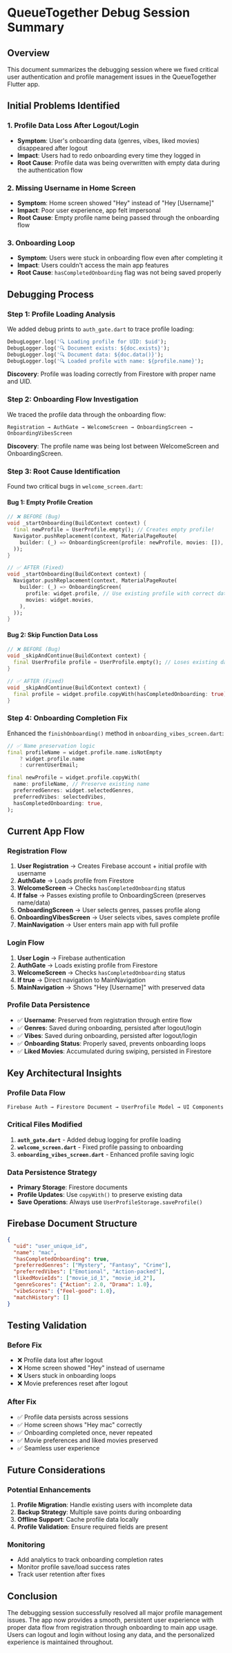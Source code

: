 # QueueTogether Debug Session Summary

## Overview
This document summarizes the debugging session where we fixed critical user authentication and profile management issues in the QueueTogether Flutter app.

## Initial Problems Identified

### 1. Profile Data Loss After Logout/Login
- **Symptom**: User's onboarding data (genres, vibes, liked movies) disappeared after logout
- **Impact**: Users had to redo onboarding every time they logged in
- **Root Cause**: Profile data was being overwritten with empty data during the authentication flow

### 2. Missing Username in Home Screen
- **Symptom**: Home screen showed "Hey" instead of "Hey [Username]"
- **Impact**: Poor user experience, app felt impersonal
- **Root Cause**: Empty profile name being passed through the onboarding flow

### 3. Onboarding Loop
- **Symptom**: Users were stuck in onboarding flow even after completing it
- **Impact**: Users couldn't access the main app features
- **Root Cause**: `hasCompletedOnboarding` flag was not being saved properly

## Debugging Process

### Step 1: Profile Loading Analysis
We added debug prints to `auth_gate.dart` to trace profile loading:
```dart
DebugLogger.log('🔍 Loading profile for UID: $uid');
DebugLogger.log('🔍 Document exists: ${doc.exists}');
DebugLogger.log('🔍 Document data: ${doc.data()}');
DebugLogger.log('🔍 Loaded profile with name: ${profile.name}');
```

**Discovery**: Profile was loading correctly from Firestore with proper name and UID.

### Step 2: Onboarding Flow Investigation
We traced the profile data through the onboarding flow:
```
Registration → AuthGate → WelcomeScreen → OnboardingScreen → OnboardingVibesScreen
```

**Discovery**: The profile name was being lost between WelcomeScreen and OnboardingScreen.

### Step 3: Root Cause Identification
Found two critical bugs in `welcome_screen.dart`:

#### Bug 1: Empty Profile Creation
```dart
// ❌ BEFORE (Bug)
void _startOnboarding(BuildContext context) {
  final newProfile = UserProfile.empty(); // Creates empty profile!
  Navigator.pushReplacement(context, MaterialPageRoute(
    builder: (_) => OnboardingScreen(profile: newProfile, movies: []),
  ));
}

// ✅ AFTER (Fixed)
void _startOnboarding(BuildContext context) {
  Navigator.pushReplacement(context, MaterialPageRoute(
    builder: (_) => OnboardingScreen(
      profile: widget.profile, // Use existing profile with correct data
      movies: widget.movies,
    ),
  ));
}
```

#### Bug 2: Skip Function Data Loss
```dart
// ❌ BEFORE (Bug)
void _skipAndContinue(BuildContext context) {
  final UserProfile profile = UserProfile.empty(); // Loses existing data
}

// ✅ AFTER (Fixed)
void _skipAndContinue(BuildContext context) {
  final profile = widget.profile.copyWith(hasCompletedOnboarding: true);
}
```

### Step 4: Onboarding Completion Fix
Enhanced the `finishOnboarding()` method in `onboarding_vibes_screen.dart`:

```dart
// ✅ Name preservation logic
final profileName = widget.profile.name.isNotEmpty 
    ? widget.profile.name 
    : currentUserEmail;

final newProfile = widget.profile.copyWith(
  name: profileName, // Preserve existing name
  preferredGenres: widget.selectedGenres,
  preferredVibes: selectedVibes,
  hasCompletedOnboarding: true,
);
```

## Current App Flow

### Registration Flow
1. **User Registration** → Creates Firebase account + initial profile with username
2. **AuthGate** → Loads profile from Firestore
3. **WelcomeScreen** → Checks `hasCompletedOnboarding` status
4. **If false** → Passes existing profile to OnboardingScreen (preserves name/data)
5. **OnboardingScreen** → User selects genres, passes profile along
6. **OnboardingVibesScreen** → User selects vibes, saves complete profile
7. **MainNavigation** → User enters main app with full profile

### Login Flow
1. **User Login** → Firebase authentication
2. **AuthGate** → Loads existing profile from Firestore
3. **WelcomeScreen** → Checks `hasCompletedOnboarding` status
4. **If true** → Direct navigation to MainNavigation
5. **MainNavigation** → Shows "Hey [Username]" with preserved data

### Profile Data Persistence
- ✅ **Username**: Preserved from registration through entire flow
- ✅ **Genres**: Saved during onboarding, persisted after logout/login
- ✅ **Vibes**: Saved during onboarding, persisted after logout/login
- ✅ **Onboarding Status**: Properly saved, prevents onboarding loops
- ✅ **Liked Movies**: Accumulated during swiping, persisted in Firestore

## Key Architectural Insights

### Profile Data Flow
```
Firebase Auth → Firestore Document → UserProfile Model → UI Components
```

### Critical Files Modified
1. **`auth_gate.dart`** - Added debug logging for profile loading
2. **`welcome_screen.dart`** - Fixed profile passing to onboarding
3. **`onboarding_vibes_screen.dart`** - Enhanced profile saving logic

### Data Persistence Strategy
- **Primary Storage**: Firestore documents
- **Profile Updates**: Use `copyWith()` to preserve existing data
- **Save Operations**: Always use `UserProfileStorage.saveProfile()`

## Firebase Document Structure
```json
{
  "uid": "user_unique_id",
  "name": "mac",
  "hasCompletedOnboarding": true,
  "preferredGenres": ["Mystery", "Fantasy", "Crime"],
  "preferredVibes": ["Emotional", "Action-packed"],
  "likedMovieIds": ["movie_id_1", "movie_id_2"],
  "genreScores": {"Action": 2.0, "Drama": 1.0},
  "vibeScores": {"Feel-good": 1.0},
  "matchHistory": []
}
```

## Testing Validation

### Before Fix
- ❌ Profile data lost after logout
- ❌ Home screen showed "Hey" instead of username
- ❌ Users stuck in onboarding loops
- ❌ Movie preferences reset after logout

### After Fix
- ✅ Profile data persists across sessions
- ✅ Home screen shows "Hey mac" correctly
- ✅ Onboarding completed once, never repeated
- ✅ Movie preferences and liked movies preserved
- ✅ Seamless user experience

## Future Considerations

### Potential Enhancements
1. **Profile Migration**: Handle existing users with incomplete data
2. **Backup Strategy**: Multiple save points during onboarding
3. **Offline Support**: Cache profile data locally
4. **Profile Validation**: Ensure required fields are present

### Monitoring
- Add analytics to track onboarding completion rates
- Monitor profile save/load success rates
- Track user retention after fixes

## Conclusion
The debugging session successfully resolved all major profile management issues. The app now provides a smooth, persistent user experience with proper data flow from registration through onboarding to main app usage. Users can logout and login without losing any data, and the personalized experience is maintained throughout.